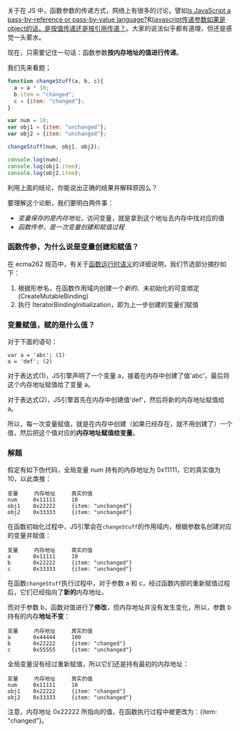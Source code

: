关于在 JS 中，函数参数的传递方式，网络上有很多的讨论，譬如[Is JavaScript a pass-by-reference or pass-by-value language?](https://stackoverflow.com/questions/518000/is-javascript-a-pass-by-reference-or-pass-by-value-language)和[javascript传递参数如果是object的话，是按值传递还是按引用传递？](https://www.zhihu.com/question/27114726)。大家的说法似乎都有道理，但还是感觉一头雾水。

现在，只需要记住一句话：函数参数**按内存地址的值进行传递**。

我们先来看题；
````js
function changeStuff(a, b, c){
  a = a * 10;
  b.item = "changed";
  c = {item: "changed"};
}

var num = 10;
var obj1 = {item: "unchanged"};
var obj2 = {item: "unchanged"};

changeStuff(num, obj1, obj2);

console.log(num);
console.log(obj1.item);
console.log(obj2.item);
````
利用上面的结论，你能说出正确的结果并解释原因么？

要理解这个论断，我们要明白两件事：
* *变量保存的是内存地址*，访问变量，就是拿到这个地址去内存中找对应的值
* *函数传参，是一次变量创建和赋值过程*

### 函数传参，为什么说是变量创建和赋值？
在 ecma262 规范中，有关于[函数运行时语义](https://tc39.es/ecma262/#sec-function-definitions-runtime-semantics-evaluatebody)的详细说明，我们节选部分摘抄如下：
1) 根据形参名，在函数作用域内创建一个*新的*、未初始化的可变绑定(CreateMutableBinding)
2) 执行 IteratorBindingInitialization，即为上一步创建的变量们赋值

### 变量赋值，赋的是什么值？
对于下面的语句：
````
var a = 'abc'; (1)
a = 'def'; (2)
````
对于表达式(1)，JS引擎声明了一个变量 a，接着在内存中创建了值'abc'，最后将这个内存地址赋值给了变量 a。

对于表达式(2)，JS引擎首先在内存中创建值'def'，然后将新的内存地址赋值给 a。

所以，每一次变量赋值，就是在内存中创建（如果已经存在，就不用创建了）一个值，然后把这个值对应的**内存地址赋值给变量**。

### 解题

假定有如下伪代码，全局变量 num 持有的内存地址为 0x11111，它的真实值为 10，以此类推：
````
变量     内存地址     真实的值
num     0x11111     10
obj1    0x22222     {item: "unchanged"}
obj2    0x33333     {item: "unchanged"}
````

在函数初始化过程中，JS引擎会在`changeStuff`的作用域内，根据参数名创建对应的变量并赋值：
````
变量     内存地址     真实的值
a       0x11111     10
b       0x22222     {item: "unchanged"}
c       0x33333     {item: "unchanged"}
````
在函数`changeStuff`执行过程中，对于参数 a 和 c，经过函数内部的重新赋值过程后，它们已经指向了**新的**内存地址。

而对于参数 b，函数对值进行了**修改**，但内存地址并没有发生变化，所以，参数 b 持有的内存**地址不变**：
````
变量     内存地址     真实的值
a       0x44444     100
b       0x22222     {item: "changed"}
c       0x55555     {item: "unchanged"}
````
全局变量没有经过重新赋值，所以它们还是持有最初的内存地址：
````
变量     内存地址     真实的值
num     0x11111     10
obj1    0x22222     {item: "changed"}
obj2    0x33333     {item: "unchanged"}
````
注意，内存地址 0x22222 所指向的值，在函数执行过程中被更改为：{item: "changed"}。
